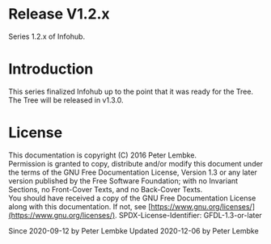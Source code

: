 # Release V1.2.x
Series 1.2.x of Infohub.

# Introduction
This series finalized Infohub up to the point that it was ready for the Tree. The Tree will be released in v1.3.0.

# License
This documentation is copyright (C) 2016 Peter Lembke.  
Permission is granted to copy, distribute and/or modify this document under the terms of the GNU Free Documentation License, Version 1.3 or any later version published by the Free Software Foundation; with no Invariant Sections, no Front-Cover Texts, and no Back-Cover Texts.  
You should have received a copy of the GNU Free Documentation License along with this documentation. If not, see [https://www.gnu.org/licenses/](https://www.gnu.org/licenses/).  SPDX-License-Identifier: GFDL-1.3-or-later  

Since 2020-09-12 by Peter Lembke
Updated 2020-12-06 by Peter Lembke

